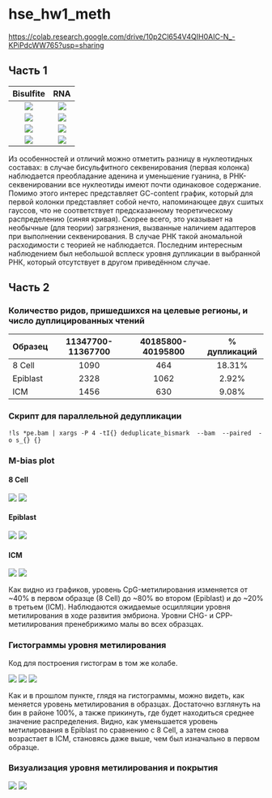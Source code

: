 # hse_hw1_meth
https://colab.research.google.com/drive/10p2Cl654V4QIH0AIC-N_-KPiPdcWW765?usp=sharing

## Часть 1

| Bisulfite | RNA |
| :-: | :-: |
| ![](img/bs_basic.png) | ![](img/rna_basic.png) | 
| ![](img/bs_seq_cont.png) | ![](img/rna_seq_cont.png) | 
| ![](img/bs_gc.png) | ![](img/rna_gc.png) | 
| ![](img/bs_dup.png) | ![](img/rna_dup.png) | 

Из особенностей и отличий можно отметить разницу в нуклеотидных составах: в случае бисульфитного секвенирования (первая колонка) наблюдается преобладание аденина и уменьшение гуанина, в РНК-секвенировании все нуклеотиды имеют почти одинаковое содержание. Помимо этого интерес представляет GC-content график, который для первой колонки представляет собой нечто, напоминающее двух сшитых гауссов, что не соответствует предсказанному теоретическому распределению (синяя кривая). Скорее всего, это указывает на необычные (для теории) загрязнения, вызванные наличием адаптеров при выполнении секвенирования. В случае РНК такой аномальной расходимости с теорией не наблюдается. Последним интересным наблюдением был небольшой всплеск уровня дупликации в выбранной РНК, который отсутствует в другом приведённом случае.

## Часть 2

### Количество ридов, пришедшихся на целевые регионы, и число дуплицированных чтений

| Образец | 11347700-11367700 | 40185800-40195800 | % дупликаций |
| :----- | :-: | :-: | :-: |
| 8 Cell | 1090 | 464 | 18.31% |
| Epiblast | 2328 | 1062 | 2.92% |
| ICM | 1456 | 630 | 9.08% |


### Скрипт для параллельной дедупликации

```
!ls *pe.bam | xargs -P 4 -tI{} deduplicate_bismark  --bam  --paired  -o s_{} {}
```

### M-bias plot

#### 8 Cell
![](img/6473_1.png)
![](img/6473_2.png)

#### Epiblast
![](img/4222_1.png)
![](img/4222_2.png)

#### ICM
![](img/6475_1.png)
![](img/6475_2.png)

Как видно из графиков, уровень CpG-метилирования изменяется от ~40% в первом образце (8 Cell) до ~80% во втором (Epiblast) и до ~20% в третьем (ICM). Наблюдаются ожидаемые осцилляции уровня метилирования в ходе развития эмбриона. Уровни CHG- и СРР-метилирования пренебрижимо малы во всех образцах. 

### Гистограммы уровня метилирования

Код для построения гистограм в том же колабе.

![](img/5836473.png)
![](img/3824222.png)
![](img/5836475.png)

Как и в прошлом пункте, глядя на гистограммы, можно видеть, как меняется уровень метилирования в образцах. Достаточно взглянуть на бин в районе 100%, а также прикинуть, где будет находиться среднее значение распределения. Видно, как уменьшается уровень метилирования в Epiblast по сравнению с 8 Cell, а затем снова возрастает в ICM, становясь даже выше, чем был изначально в первом образце.

### Визуализация уровня метилирования и покрытия

![](img/img_meth.png)
![](img/img_cov.png)
